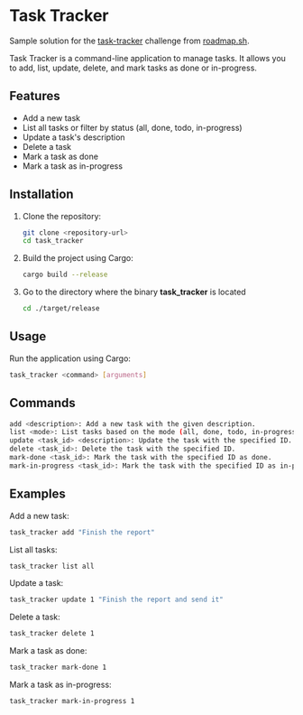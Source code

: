 # Task Tracker
Sample solution for the [task-tracker](https://roadmap.sh/projects/task-tracker) challenge from [roadmap.sh](https://roadmap.sh).

Task Tracker is a command-line application to manage tasks. It allows you to add, list, update, delete, and mark tasks as done or in-progress.

## Features

- Add a new task
- List all tasks or filter by status (all, done, todo, in-progress)
- Update a task's description
- Delete a task
- Mark a task as done
- Mark a task as in-progress

## Installation

1. Clone the repository:
    ```sh
    git clone <repository-url>
    cd task_tracker
    ```

2. Build the project using Cargo:
    ```sh
    cargo build --release
    ```
3. Go to the directory where the binary **task_tracker** is located
   ```sh
   cd ./target/release
   ```

## Usage

Run the application using Cargo:
```sh
task_tracker <command> [arguments]
```

## Commands
```sh
add <description>: Add a new task with the given description.
list <mode>: List tasks based on the mode (all, done, todo, in-progress).
update <task_id> <description>: Update the task with the specified ID.
delete <task_id>: Delete the task with the specified ID.
mark-done <task_id>: Mark the task with the specified ID as done.
mark-in-progress <task_id>: Mark the task with the specified ID as in-progress.
```

## Examples
Add a new task:
```sh
task_tracker add "Finish the report"
```
List all tasks:
```sh
task_tracker list all
```
Update a task:
```sh
task_tracker update 1 "Finish the report and send it"
```
Delete a task:
```sh
task_tracker delete 1
```
Mark a task as done:
```sh
task_tracker mark-done 1
```
Mark a task as in-progress:
```sh
task_tracker mark-in-progress 1
```
